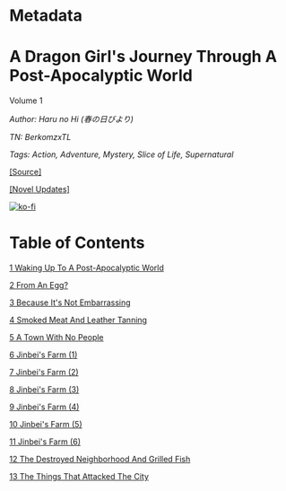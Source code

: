 # Metadata

# A Dragon Girl's Journey Through A Post-Apocalyptic World
  
Volume 1

_Author:_ _Haru no Hi (春の日びより)_

_TN: BerkomzxTL_

_Tags: Action, Adventure, Mystery, Slice of Life, Supernatural_

[\[Source\]](https://ncode.syosetu.com/n4711in/)

[\[Novel Updates\]](https://www.novelupdates.com/series/a-dragon-girls-journey-through-a-post-apocalyptic-world/)


[![ko-fi](https://ko-fi.com/img/githubbutton_sm.svg)](https://ko-fi.com/I2I117SQUE)



# Table of Contents

[1 Waking Up To A Post-Apocalyptic World](./chapters/section_0001.md)

[2 From An Egg?](./chapters/section_0002.md)

[3 Because It's Not Embarrassing](./chapters/section_0003.md)

[4 Smoked Meat And Leather Tanning](./chapters/section_0004.md)

[5 A Town With No People](./chapters/section_0005.md)

[6 Jinbei's Farm (1)](./chapters/section_0006.md)

[7 Jinbei's Farm (2)](./chapters/section_0007.md)

[8 Jinbei's Farm (3)](./chapters/section_0008.md)

[9 Jinbei's Farm (4)](./chapters/section_0009.md)

[10 Jinbei's Farm (5)](./chapters/section_0010.md)

[11 Jinbei's Farm (6)](./chapters/section_0011.md)

[12 The Destroyed Neighborhood And Grilled Fish](./chapters/section_0012.md)

[13 The Things That Attacked The City](./chapters/section_0013.md)
